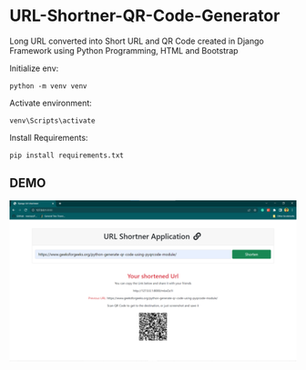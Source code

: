 # URL-Shortner-QR-Code-Generator

Long URL converted into Short URL and QR Code created in Django Framework using Python Programming, HTML and Bootstrap

Initialize env:

    python -m venv venv

Activate environment:

    venv\Scripts\activate

Install Requirements:

    pip install requirements.txt 

## DEMO
![Photos of the website](https://github.com/techonair/URL-Shortner-QR-Code-Generator/blob/786a099bbbe9f70e2ae81cef06b55f66785b0c03/Screenshots/QR%20Code%20functionality.png)
